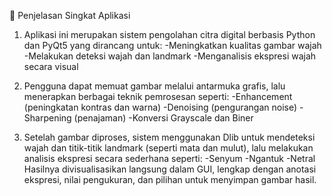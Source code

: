 📝 Penjelasan Singkat Aplikasi
1. Aplikasi ini merupakan sistem pengolahan citra digital berbasis Python dan PyQt5 yang dirancang untuk:
-Meningkatkan kualitas gambar wajah
-Melakukan deteksi wajah dan landmark
-Menganalisis ekspresi wajah secara visual

2. Pengguna dapat memuat gambar melalui antarmuka grafis, lalu menerapkan berbagai teknik pemrosesan seperti:
-Enhancement (peningkatan kontras dan warna)
-Denoising (pengurangan noise)
-Sharpening (penajaman)
-Konversi Grayscale dan Biner

3. Setelah gambar diproses, sistem menggunakan Dlib untuk mendeteksi wajah dan titik-titik landmark (seperti mata dan mulut), lalu melakukan analisis ekspresi secara sederhana seperti:
-Senyum
-Ngantuk
-Netral
Hasilnya divisualisasikan langsung dalam GUI, lengkap dengan anotasi ekspresi, nilai pengukuran, dan pilihan untuk menyimpan gambar hasil.
